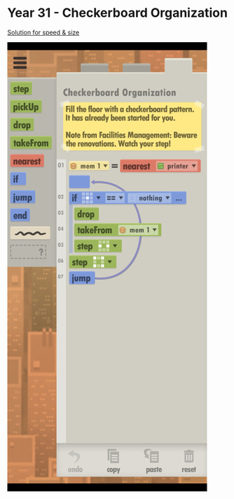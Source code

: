 # Year 31 - Checkerboard Organization

[Solution for speed & size](solution.txt)

![Solution for speed & size](solution.JPEG "Year 31")